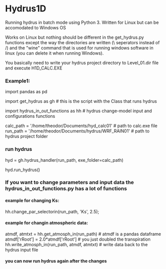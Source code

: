 # Hydrus1D
Running hydrus in batch mode using Python 3. Written for Linux but can be accomodated to Windows OS

Works on Linux but nothing should be different in the get_hydrus.py functions except the way the directories are written (\ seperators  instead of /) and the "wine" command that is used for running windows software in linux (you can delete it when running Windows).

You basically need to write your hydrus project directory to Level_01.dir file and execute H1D_CALC.EXE


### Example1:
import pandas as pd

import get_hydrus as gh # this is the script with the Class that runs hydrus

import hydrus_in_out_functions as hh # hydrus change-model input and configurations functions

calc_path = '/home/theodor/Documents/hyd_calc01' # path to calc.exe file
run_path = '/home/theodor/Documents/hydrus/WRF_RAIN01' # path to hydrus project folder

### run hydrus
hyd = gh.hydrus_handler(run_path, exe_folder=calc_path)

hyd.run_hydrus()

### If you want to change parameters and input data the hydrus_in_out_functions.py has a lot of functions
#### example for changing Ks:
hh.change_par_selectorin(run_path, 'Ks', 2.5);
#### example for changin atmospheric data:
atmdf, atmtxt  = hh.get_atmosph_in(run_path) # atmdf is a pandas dataframe 
atmdf['rRoot'] = 2.0*atmdf['rRoot'] # you just doubled the transpiration
hh.write_atmosph_in(run_path, atmdf, atmtxt) # write data back to the hydrus input file

#### you can now run hydrus again after the changes
